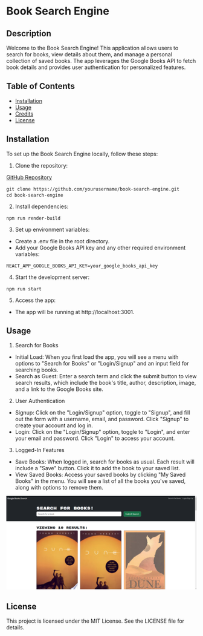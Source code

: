 # Book Search Engine

## Description

Welcome to the Book Search Engine! This application allows users to search for books, view details about them, and manage a personal collection of saved books. The app leverages the Google Books API to fetch book details and provides user authentication for personalized features.


## Table of Contents 

- [Installation](#installation)
- [Usage](#usage)
- [Credits](#credits)
- [License](#license)

## Installation

To set up the Book Search Engine locally, follow these steps:

1. Clone the repository:

[GitHub Repository](https://github.com/Jakostein97/book-search-engine)
```
git clone https://github.com/yourusername/book-search-engine.git
cd book-search-engine
```
2. Install dependencies:
```
npm run render-build
```
3. Set up environment variables:

- Create a .env file in the root directory.
- Add your Google Books API key and any other required environment variables:
```
REACT_APP_GOOGLE_BOOKS_API_KEY=your_google_books_api_key
```
4. Start the development server:
```
npm run start
```
5. Access the app:
- The app will be running at http://localhost:3001.

## Usage

1. Search for Books
- Initial Load: When you first load the app, you will see a menu with options to "Search for Books" or "Login/Signup" and an input field for searching books.
- Search as Guest: Enter a search term and click the submit button to view search results, which include the book's title, author, description, image, and a link to the Google Books site.
2. User Authentication
- Signup: Click on the "Login/Signup" option, toggle to "Signup", and fill out the form with a username, email, and password. Click "Signup" to create your account and log in.
- Login: Click on the "Login/Signup" option, toggle to "Login", and enter your email and password. Click "Login" to access your account.
3. Logged-In Features
- Save Books: When logged in, search for books as usual. Each result will include a "Save" button. Click it to add the book to your saved list.
- View Saved Books: Access your saved books by clicking "My Saved Books" in the menu. You will see a list of all the books you've saved, along with options to remove them.

![App Screenshot](assets/images/Screenshot%202024-08-10%20162905.png)

## License

This project is licensed under the MIT License. See the LICENSE file for details.
